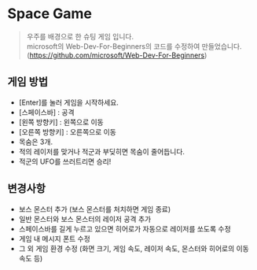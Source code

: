 # Space Game   
> 우주를 배경으로 한 슈팅 게임 입니다.     
> microsoft의 Web-Dev-For-Beginners의 코드를 수정하여 만들었습니다.        
> (https://github.com/microsoft/Web-Dev-For-Beginners)   
     
     
## 게임 방법   
* [Enter]를 눌러 게임을 시작하세요.
* [스페이스바] : 공격
* [왼쪽 방향키] : 왼쪽으로 이동
* [오른쪽 방향키] : 오른쪽으로 이동
* 목숨은 3개.
* 적의 레이저를 맞거나 적군과 부딪히면 목숨이 줄어듭니다.
* 적군의 UFO를 쓰러트리면 승리!      
     
     
## 변경사항   
* 보스 몬스터 추가 (보스 몬스터를 처치하면 게임 종료)
* 일반 몬스터와 보스 몬스터의 레이저 공격 추가
* 스페이스바를 길게 누르고 있으면 히어로가 자동으로 레이저를 쏘도록 수정
* 게임 내 메시지 폰트 수정
* 그 외 게임 환경 수정 (화면 크기, 게임 속도, 레이저 속도, 몬스터와 히어로의 이동 속도 등)        
   
      
